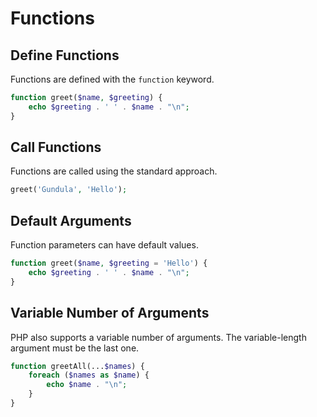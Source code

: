 # Functions

## Define Functions

Functions are defined with the `function` keyword.
```php
function greet($name, $greeting) {
    echo $greeting . ' ' . $name . "\n";
}
```

## Call Functions

Functions are called using the standard approach.
```php
greet('Gundula', 'Hello');
```

## Default Arguments

Function parameters can have default values.
```php
function greet($name, $greeting = 'Hello') {
    echo $greeting . ' ' . $name . "\n";
}
```

## Variable Number of Arguments

PHP also supports a variable number of arguments. The variable-length argument must be the last one.
```php
function greetAll(...$names) {
    foreach ($names as $name) {
        echo $name . "\n";
    }
}
```
